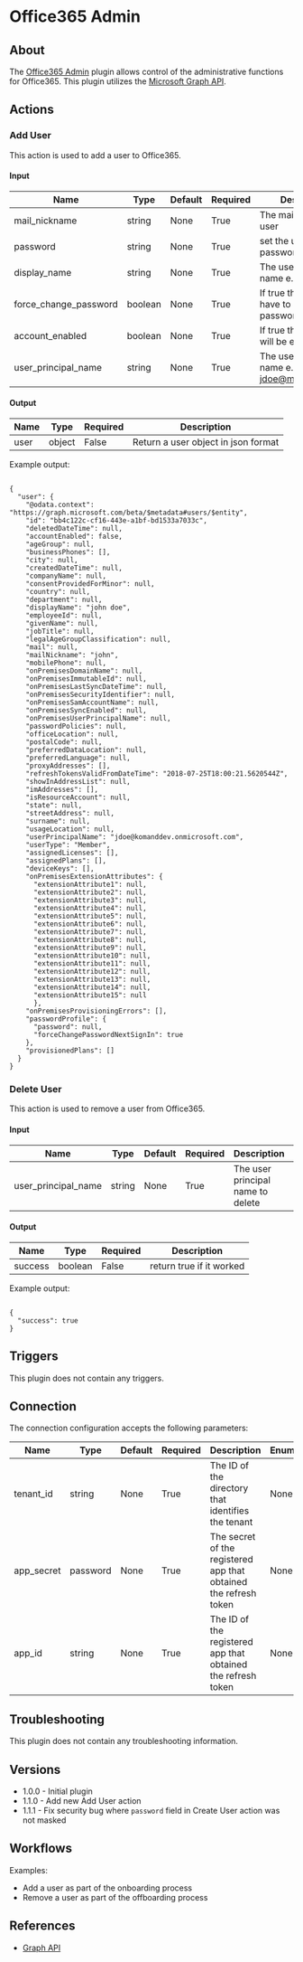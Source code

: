 
# Office365 Admin

## About

The [Office365 Admin](https://www.office.com/) plugin allows control of the administrative functions for Office365.
This plugin utilizes the [Microsoft Graph API](https://developer.microsoft.com/en-us/graph/docs/concepts/overview).

## Actions

### Add User

This action is used to add a user to Office365.

#### Input

|Name|Type|Default|Required|Description|Enum|
|----|----|-------|--------|-----------|----|
|mail_nickname|string|None|True|The mail alias for the user|None|
|password|string|None|True|set the users password|None|
|display_name|string|None|True|The users display name e.g. john doe|None|
|force_change_password|boolean|None|True|If true the user will have to change their password at login|None|
|account_enabled|boolean|None|True|If true the account will be enabled|None|
|user_principal_name|string|None|True|The user principal name e.g. jdoe@mydomain.com|None|

#### Output

|Name|Type|Required|Description|
|----|----|--------|-----------|
|user|object|False|Return a user object in json format|

Example output:

```

{
  "user": {
    "@odata.context": "https://graph.microsoft.com/beta/$metadata#users/$entity",
    "id": "bb4c122c-cf16-443e-a1bf-bd1533a7033c",
    "deletedDateTime": null,
    "accountEnabled": false,
    "ageGroup": null,
    "businessPhones": [],
    "city": null,
    "createdDateTime": null,
    "companyName": null,
    "consentProvidedForMinor": null,
    "country": null,
    "department": null,
    "displayName": "john doe",
    "employeeId": null,
    "givenName": null,
    "jobTitle": null,
    "legalAgeGroupClassification": null,
    "mail": null,
    "mailNickname": "john",
    "mobilePhone": null,
    "onPremisesDomainName": null,
    "onPremisesImmutableId": null,
    "onPremisesLastSyncDateTime": null,
    "onPremisesSecurityIdentifier": null,
    "onPremisesSamAccountName": null,
    "onPremisesSyncEnabled": null,
    "onPremisesUserPrincipalName": null,
    "passwordPolicies": null,
    "officeLocation": null,
    "postalCode": null,
    "preferredDataLocation": null,
    "preferredLanguage": null,
    "proxyAddresses": [],
    "refreshTokensValidFromDateTime": "2018-07-25T18:00:21.5620544Z",
    "showInAddressList": null,
    "imAddresses": [],
    "isResourceAccount": null,
    "state": null,
    "streetAddress": null,
    "surname": null,
    "usageLocation": null,
    "userPrincipalName": "jdoe@komanddev.onmicrosoft.com",
    "userType": "Member",
    "assignedLicenses": [],
    "assignedPlans": [],
    "deviceKeys": [],
    "onPremisesExtensionAttributes": {
      "extensionAttribute1": null,
      "extensionAttribute2": null,
      "extensionAttribute3": null,
      "extensionAttribute4": null,
      "extensionAttribute5": null,
      "extensionAttribute6": null,
      "extensionAttribute7": null,
      "extensionAttribute8": null,
      "extensionAttribute9": null,
      "extensionAttribute10": null,
      "extensionAttribute11": null,
      "extensionAttribute12": null,
      "extensionAttribute13": null,
      "extensionAttribute14": null,
      "extensionAttribute15": null
      },
    "onPremisesProvisioningErrors": [],
    "passwordProfile": {
      "password": null,
      "forceChangePasswordNextSignIn": true
    },
    "provisionedPlans": []
  }
}

```

### Delete User

This action is used to remove a user from Office365.

#### Input

|Name|Type|Default|Required|Description|Enum|
|----|----|-------|--------|-----------|----|
|user_principal_name|string|None|True|The user principal name to delete|None|

#### Output

|Name|Type|Required|Description|
|----|----|--------|-----------|
|success|boolean|False|return true if it worked|

Example output:

```

{
  "success": true
}

```

## Triggers

This plugin does not contain any triggers.

## Connection

The connection configuration accepts the following parameters:

|Name|Type|Default|Required|Description|Enum|
|----|----|-------|--------|-----------|----|
|tenant_id|string|None|True|The ID of the directory that identifies the tenant|None|
|app_secret|password|None|True|The secret of the registered app that obtained the refresh token|None|
|app_id|string|None|True|The ID of the registered app that obtained the refresh token|None|

## Troubleshooting

This plugin does not contain any troubleshooting information.

## Versions

* 1.0.0 - Initial plugin
* 1.1.0 - Add new Add User action
* 1.1.1 - Fix security bug where `password` field in Create User action was not masked

## Workflows

Examples:

* Add a user as part of the onboarding process
* Remove a user as part of the offboarding process

## References

* [Graph API](https://developer.microsoft.com/en-us/graph/docs/concepts/use_the_api)
